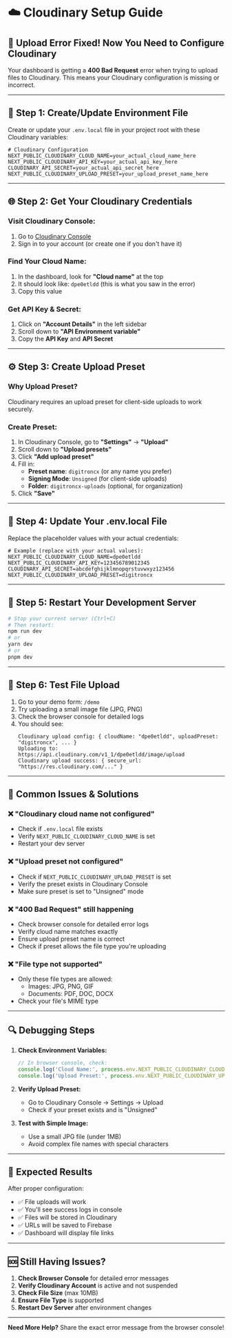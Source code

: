# ☁️ Cloudinary Setup Guide

## 🚨 **Upload Error Fixed! Now You Need to Configure Cloudinary**

Your dashboard is getting a **400 Bad Request** error when trying to upload files to Cloudinary. This means your Cloudinary configuration is missing or incorrect.

---

## 🔧 **Step 1: Create/Update Environment File**

Create or update your `.env.local` file in your project root with these Cloudinary variables:

```env
# Cloudinary Configuration
NEXT_PUBLIC_CLOUDINARY_CLOUD_NAME=your_actual_cloud_name_here
NEXT_PUBLIC_CLOUDINARY_API_KEY=your_actual_api_key_here
CLOUDINARY_API_SECRET=your_actual_api_secret_here
NEXT_PUBLIC_CLOUDINARY_UPLOAD_PRESET=your_upload_preset_name_here
```

---

## 🌐 **Step 2: Get Your Cloudinary Credentials**

### **Visit Cloudinary Console:**
1. Go to [Cloudinary Console](https://console.cloudinary.com/)
2. Sign in to your account (or create one if you don't have it)

### **Find Your Cloud Name:**
1. In the dashboard, look for **"Cloud name"** at the top
2. It should look like: `dpe0etldd` (this is what you saw in the error)
3. Copy this value

### **Get API Key & Secret:**
1. Click on **"Account Details"** in the left sidebar
2. Scroll down to **"API Environment variable"**
3. Copy the **API Key** and **API Secret**

---

## ⚙️ **Step 3: Create Upload Preset**

### **Why Upload Preset?**
Cloudinary requires an upload preset for client-side uploads to work securely.

### **Create Preset:**
1. In Cloudinary Console, go to **"Settings"** → **"Upload"**
2. Scroll down to **"Upload presets"**
3. Click **"Add upload preset"**
4. Fill in:
   - **Preset name**: `digitroncx` (or any name you prefer)
   - **Signing Mode**: `Unsigned` (for client-side uploads)
   - **Folder**: `digitroncx-uploads` (optional, for organization)
5. Click **"Save"**

---

## 📝 **Step 4: Update Your .env.local File**

Replace the placeholder values with your actual credentials:

```env
# Example (replace with your actual values):
NEXT_PUBLIC_CLOUDINARY_CLOUD_NAME=dpe0etldd
NEXT_PUBLIC_CLOUDINARY_API_KEY=123456789012345
CLOUDINARY_API_SECRET=abcdefghijklmnopqrstuvwxyz123456
NEXT_PUBLIC_CLOUDINARY_UPLOAD_PRESET=digitroncx
```

---

## 🔄 **Step 5: Restart Your Development Server**

```bash
# Stop your current server (Ctrl+C)
# Then restart:
npm run dev
# or
yarn dev
# or
pnpm dev
```

---

## 🧪 **Step 6: Test File Upload**

1. Go to your demo form: `/demo`
2. Try uploading a small image file (JPG, PNG)
3. Check the browser console for detailed logs
4. You should see:
   ```
   Cloudinary upload config: { cloudName: "dpe0etldd", uploadPreset: "digitroncx", ... }
   Uploading to: https://api.cloudinary.com/v1_1/dpe0etldd/image/upload
   Cloudinary upload success: { secure_url: "https://res.cloudinary.com/..." }
   ```

---

## 🚨 **Common Issues & Solutions**

### **❌ "Cloudinary cloud name not configured"**
- Check if `.env.local` file exists
- Verify `NEXT_PUBLIC_CLOUDINARY_CLOUD_NAME` is set
- Restart your dev server

### **❌ "Upload preset not configured"**
- Check if `NEXT_PUBLIC_CLOUDINARY_UPLOAD_PRESET` is set
- Verify the preset exists in Cloudinary Console
- Make sure preset is set to "Unsigned" mode

### **❌ "400 Bad Request" still happening**
- Check browser console for detailed error logs
- Verify cloud name matches exactly
- Ensure upload preset name is correct
- Check if preset allows the file type you're uploading

### **❌ "File type not supported"**
- Only these file types are allowed:
  - Images: JPG, PNG, GIF
  - Documents: PDF, DOC, DOCX
- Check your file's MIME type

---

## 🔍 **Debugging Steps**

1. **Check Environment Variables:**
   ```javascript
   // In browser console, check:
   console.log('Cloud Name:', process.env.NEXT_PUBLIC_CLOUDINARY_CLOUD_NAME);
   console.log('Upload Preset:', process.env.NEXT_PUBLIC_CLOUDINARY_UPLOAD_PRESET);
   ```

2. **Verify Upload Preset:**
   - Go to Cloudinary Console → Settings → Upload
   - Check if your preset exists and is "Unsigned"

3. **Test with Simple Image:**
   - Use a small JPG file (under 1MB)
   - Avoid complex file names with special characters

---

## 📱 **Expected Results**

After proper configuration:
- ✅ File uploads will work
- ✅ You'll see success logs in console
- ✅ Files will be stored in Cloudinary
- ✅ URLs will be saved to Firebase
- ✅ Dashboard will display file links

---

## 🆘 **Still Having Issues?**

1. **Check Browser Console** for detailed error messages
2. **Verify Cloudinary Account** is active and not suspended
3. **Check File Size** (max 10MB)
4. **Ensure File Type** is supported
5. **Restart Dev Server** after environment changes

---

**Need More Help?** Share the exact error message from the browser console!
